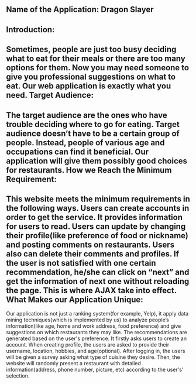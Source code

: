 Name of the Application: Dragon Slayer
---------------------------------------------------------------------
Introduction:
---------------------------------------------------------------------
Sometimes, people are just too busy deciding what to eat for their meals or there are too many options for them. Now you may need someone to give you professional suggestions on what to eat. Our web application is exactly what you need.
Target Audience: 
---------------------------------------------------------------------
The target audience are the ones who have trouble deciding where to go for eating. Target audience doesn’t have to be a certain group of people. Instead, people of various age and occupations can find it beneficial. Our application will give them possibly good choices for restaurants. 
How we Reach the Minimum Requirement:
---------------------------------------------------------------------
This website meets the minimum requirements in the following ways. Users can create accounts in order to get the service. It provides information for users to read. Users can update by changing their profile(like preference of food or nickname) and posting comments on restaurants. Users also can delete their comments and profiles. If the user is not satisfied with one certain recommendation, he/she can click on “next” and get the information of next one without reloading the page. This is where AJAX take into effect.
What Makes our Application Unique:
---------------------------------------------------------------------
Our application is not just a ranking system(for example, Yelp),  it apply data mining techniques(which is implemented by us) to analyze people’s information(like age, home and work address, food preference) and give suggestions on which restaurants they may like. The recommendations are generated based on the user's preference. It firstly asks users to create an account. When creating profile, the users are asked to provide their username, location, hobbies, and age(optional). After logging in, the users will be given a survey asking what type of cuisine they desire. Then, the website will randomly present a restaurant with detailed information(address, phone number, picture, etc) according to the user's’ selection. 
